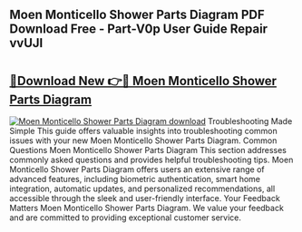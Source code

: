 ## Moen Monticello Shower Parts Diagram PDF Download Free - Part-V0p User Guide Repair vvUJI

# <h2><a href="http://dfilwj.blite.top/?on=Moen+Monticello+Shower+Parts+Diagram">🔗Download New 👉🔴 Moen Monticello Shower Parts Diagram</a></h2>

[![Moen Monticello Shower Parts Diagram download](https://i.imgur.com/lujVjoI.png)](http://dfilwj.blite.top/?on=Moen+Monticello+Shower+Parts+Diagram)
Troubleshooting Made Simple This guide offers valuable insights into troubleshooting common issues with your new Moen Monticello Shower Parts Diagram. Common Questions Moen Monticello Shower Parts Diagram This section addresses commonly asked questions and provides helpful troubleshooting tips. Moen Monticello Shower Parts Diagram offers users an extensive range of advanced features, including biometric authentication, smart home integration, automatic updates, and personalized recommendations, all accessible through the sleek and user-friendly interface. Your Feedback Matters Moen Monticello Shower Parts Diagram. We value your feedback and are committed to providing exceptional customer service.
